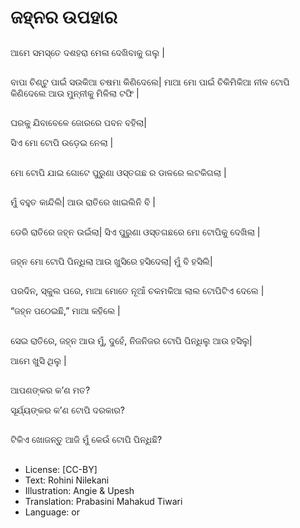 # ଜହ୍ନର ଉପହାର

##
ଆମେ ସମସ୍ତେ ଦଶହରା ମେଳା ଦେଖିବାକୁ ଗଲୁ |

##
ବାପା ଚିଣ୍ଟୁ ପାଇଁ ସଉକିଆ ଚଷମା କିଣିଦେଲେ| ମାଆ ମୋ ପାଇଁ ଚିକିମିକିଆ ନୀଳ ଟୋପି କିଣିଦେଲେ ଆଉ ମୁନ୍ନୀକୁ ମିଳିଲା ଟଫି |

##
ଘରକୁ ଯିବାବେଳେ ଜୋରରେ ପବନ ବହିଲା|

ସିଏ ମୋ ଟୋପି ଉଡ଼େଇ ନେଲା |

##
ମୋ ଟୋପି ଯାଇ ଗୋଟେ ପୁରୁଣା ଓସ୍ତଗଛ ର ଡାଳରେ ଲଟକିଗଲା |  

##
ମୁଁ ବହୁତ କାନ୍ଦିଲି| ଆଉ ରାତିରେ ଖାଇଲିନି ବି |

##
ଡେରି ରାତିରେ ଜହ୍ନ ଉଇଁଲା| ସିଏ ପୁରୁଣା ଓସ୍ତଗଛରେ ମୋ ଟୋପିକୁ ଦେଖିଲା |  

##
ଜହ୍ନ ମୋ ଟୋପି ପିନ୍ଧିଲା ଆଉ ଖୁସିରେ ହସିଦେଲା| ମୁଁ ବି ହସିଲି|  

##
ପରଦିନ, ସ୍କୁଲ ପରେ, ମାଆ ମୋତେ ନୂଆଁ ଚକମକିଆ ଲାଲ ଟୋପିଟିଏ ଦେଲେ |

“ଜହ୍ନ ପଠେଇଛି,” ମାଆ କହିଲେ |

##
ସେଇ ରାତିରେ, ଜହ୍ନ ଆଉ ମୁଁ, ଦୁହେଁ, ନିଜନିଜର ଟୋପି ପିନ୍ଧିଲୁ ଆଉ ହସିଲୁ|

ଆମେ ଖୁସି ଥିଲୁ |  

##
ଆପଣଙ୍କର କ’ଣ ମତ?

ସୂର୍ଯ୍ୟଙ୍କର କ’ଣ ଟୋପି ଦରକାର? 

##
ଟିକିଏ ଖୋଜନ୍ତୁ ଆଜି ମୁଁ କେଉଁ ଟୋପି ପିନ୍ଧିଛି? 

##
* License: [CC-BY]
* Text: Rohini Nilekani
* Illustration: Angie & Upesh
* Translation: Prabasini Mahakud Tiwari
* Language: or
